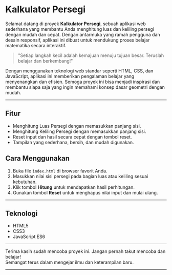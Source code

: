 # Kalkulator Persegi

Selamat datang di proyek **Kalkulator Persegi**, sebuah aplikasi web sederhana yang membantu Anda menghitung luas dan keliling persegi dengan mudah dan cepat. Dengan antarmuka yang ramah pengguna dan desain responsif, aplikasi ini dibuat untuk mendukung proses belajar matematika secara interaktif.

> "Setiap langkah kecil adalah kemajuan menuju tujuan besar. Teruslah belajar dan berkembang!"

Dengan menggunakan teknologi web standar seperti HTML, CSS, dan JavaScript, aplikasi ini memberikan pengalaman belajar yang menyenangkan dan efisien. Semoga proyek ini bisa menjadi inspirasi dan membantu siapa saja yang ingin memahami konsep dasar geometri dengan mudah.

---

## Fitur

- Menghitung Luas Persegi dengan memasukkan panjang sisi.
- Menghitung Keliling Persegi dengan memasukkan panjang sisi.
- Reset input dan hasil secara cepat dengan tombol reset.
- Tampilan yang sederhana, bersih, dan mudah digunakan.

## Cara Menggunakan

1. Buka file `index.html` di browser favorit Anda.
2. Masukkan nilai sisi persegi pada bagian luas atau keliling sesuai kebutuhan.
3. Klik tombol **Hitung** untuk mendapatkan hasil perhitungan.
4. Gunakan tombol **Reset** untuk menghapus nilai input dan mulai ulang.

---

## Teknologi

- HTML5
- CSS3
- JavaScript ES6

---

Terima kasih sudah mencoba proyek ini. Jangan pernah takut mencoba dan belajar!  
Semangat terus dalam mengejar ilmu dan keterampilan baru.

---

